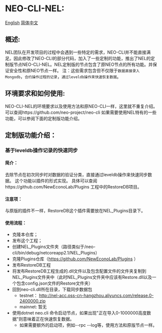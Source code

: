 # NEO-CLI-NEL:
[English](#en) [简体中文](#zh)

<a name="zh"></a>

## 概述:

NEL团队在开发项目的过程中会遇到一些特定的需求，NEO-CLI并不能直接满足。因此修改了NEO-CLI的部分代码，加入了一些定制的功能，推出了NEL的定制版节点NEO-CLI-NEL。NEL定制版的节点包含了原NEO节点的所有功能。并保证安全性和原NEO节点一样。
注：这些需求包含但不仅限于`数据直接录入Mongodb`，`合约操作过程的记录`，`通过leveldb操作来快速恢复数据`。

## 环境要求和如何使用:

NEO-CLI-NEL的环境要求以及使用方法和原NEO-CLI一样，这里就不重复介绍。可以查阅https://github.com/neo-project/neo-cli
如果需要使用NEL特有的一些功能，可以参阅下面的定制版功能介绍。

## 定制版功能介绍：
### 基于leveldb操作记录的快速同步
#### 简介：
去除节点在初次同步时对数据的验证分类，直接通过leveldb操作来快速同步数据。
这个功能以插件的形式实现。
具体可以查阅https://github.com/NewEconoLab/Plugins 工程中的RestoreDB项目。
#### 注意项：
与原版的插件不一样，RestoreDB这个插件需要放在NEL_Plugins目录下。
#### 使用流程：
 - 克隆本仓库；
 - 发布这个工程；
 - 创建NEL_Plugins文件夹（路径类似于/neo-cli/bin/debug/netcoreapp2.1/NEL_Plugins）
 - 克隆Plugins仓库（https://github.com/NewEconoLab/Plugins ）
 - 发布RestoreDB工程
 - 将发布RestoreDB工程生成的.dll文件以及包含配置文件的文件夹复制到NEL_Plugins文件夹中（此时NEL_Plugins文件夹中应该有Restore.dll以及一个包含config.json文件的Restore文件夹）
 - 回到neo-cli.dll所在目录，下载同步数据包 
    - testnet： http://nel-acc.oss-cn-hangzhou.aliyuncs.com/release.0-2400000.zip
    - mainnet: 暂无
 - 使用dotnet neo.cli 命令启动节点，如果出现"正在导入0-1000000高度数据"则意味着正在快速恢复数据。
    - 如果需要额外的启动项，例如--rpc --log等，使用方法和原版节点一样。
